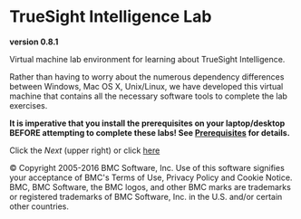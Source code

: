 TrueSight Intelligence Lab
==========================
__version 0.8.1__

Virtual machine lab environment for learning about TrueSight Intelligence.

Rather than having to worry about the numerous dependency differences between
Windows, Mac OS X, Unix/Linux, we have developed this virtual machine that contains
all the necessary software tools to complete the lab exercises.

__It is imperative that you install the prerequisites on your laptop/desktop BEFORE attempting to
complete these labs! See [Prerequisites](getting_started/prerequisites.md) for details.__

Click the _Next_ (upper right) or click [here](getting_started/prerequisites.md)

© Copyright 2005-2016 BMC Software, Inc. Use of this software signifies your acceptance of BMC's
Terms of Use, Privacy Policy and Cookie Notice. BMC, BMC Software, the BMC logos,
and other BMC marks are trademarks or registered trademarks of
BMC Software, Inc. in the U.S. and/or certain other countries.

